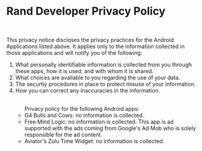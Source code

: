 <h1>Rand Developer Privacy Policy</h1>
<br>
<p>This privacy notice discloses the privacy practices for the Android Applications listed above.  It applies only to the information collected in those applications and will notify you of the following:</p>
<ol>
<li>What personally identifiable information is collected from you through these apps, how it is used, and with whom it is shared.</li>
<li>What choices are available to you regarding the use of your data.</li>
<li>The securtiy procedures in place to protect misuse of your information.</li>
<li>How you can correct any inaccuracies in the information.</li>
<br>
<ul>Privacy policy for the following Android apps:
<li>G4 Bulls and Cows: no information is collected.</li>
<li>Free Mind Logic: no information is collected.  This app is ad supported with the ads coming from Google's Ad Mob who is solely responsible for the ad content.</li>
<li>Aviator's Zulu Time Widget: no information is collected.</li>
</ul>
